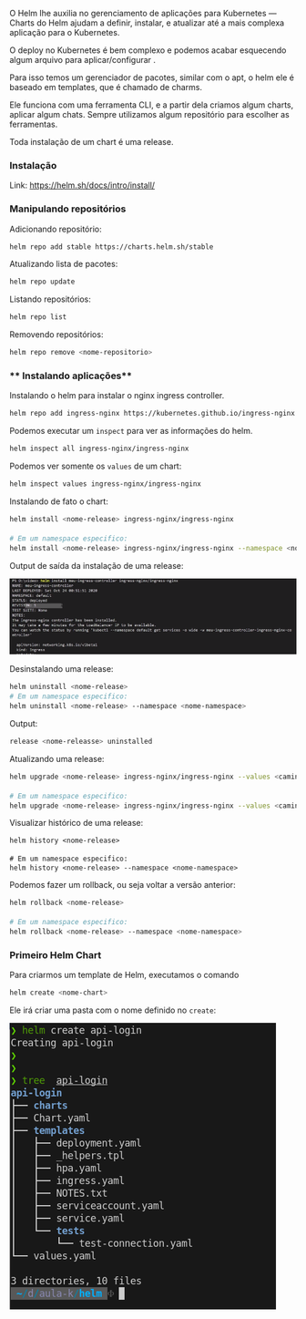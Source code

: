 
O Helm lhe auxilia no gerenciamento de aplicações para Kubernetes — Charts do Helm ajudam a definir, instalar, e atualizar até a mais complexa aplicação para o Kubernetes.

O deploy no Kubernetes é bem complexo e podemos acabar esquecendo algum arquivo para aplicar/configurar .

Para isso temos um gerenciador de pacotes, similar com o apt, o helm ele é baseado em templates, que é chamado de charms.

Ele funciona com uma ferramenta CLI, e a partir dela criamos algum charts, aplicar algum chats. Sempre utilizamos algum repositório para escolher as ferramentas.

Toda instalação de um chart é uma release.

### **Instalação**

Link: https://helm.sh/docs/intro/install/

### **Manipulando repositórios**

Adicionando repositório: 
```bash
helm repo add stable https://charts.helm.sh/stable
```

Atualizando lista de pacotes:
```bash
helm repo update
```

Listando repositórios:
```bash
helm repo list
```

Removendo repositórios:
```bash
helm repo remove <nome-repositorio>
```


### ** Instalando aplicações**

Instalando o helm para instalar o nginx ingress controller.
```bash
helm repo add ingress-nginx https://kubernetes.github.io/ingress-nginx
```

Podemos executar um `inspect` para ver as informações do helm.

```bash
helm inspect all ingress-nginx/ingress-nginx
```

Podemos ver somente os `values` de um chart:

```bash
helm inspect values ingress-nginx/ingress-nginx
```

Instalando de fato o chart:
```bash
helm install <nome-release> ingress-nginx/ingress-nginx

# Em um namespace especifico:
helm install <nome-release> ingress-nginx/ingress-nginx --namespace <nome-namespace>
```

Output de saída da instalação de uma release:

![](../imagens/instalacao-helm-ingress.png)

Desinstalando uma release:
```bash
helm uninstall <nome-release>
# Em um namespace especifico:
helm uninstall <nome-release> --namespace <nome-namespace>
```

Output: 
```bash
release <nome-releasse> uninstalled
```

Atualizando uma release:
```bash
helm upgrade <nome-release> ingress-nginx/ingress-nginx --values <caminho-do-arquivo>

# Em um namespace especifico:
helm upgrade <nome-release> ingress-nginx/ingress-nginx --values <caminho-do-arquivo> --namespace <nome-namespace>
```

Visualizar histórico de uma release: 
```
helm history <nome-release>

# Em um namespace especifico:
helm history <nome-release> --namespace <nome-namespace>
```

Podemos fazer um rollback, ou seja voltar a versão anterior:
```bash
helm rollback <nome-release>

# Em um namespace especifico:
helm rollback <nome-release> --namespace <nome-namespace>
```

### **Primeiro Helm Chart**

Para criarmos um template de Helm, executamos o comando 
```bash
helm create <nome-chart>
```

Ele irá criar uma pasta com o nome definido no `create`:

![](../imagens/primeiro-helm.png)